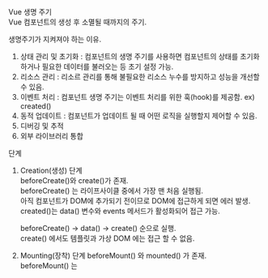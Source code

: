 Vue 생명 주기 <br>
Vue 컴포넌트의 생성 후 소멸될 때까지의 주기.

생명주기가 지켜져야 하는 이유.
1. 상태 관리 및 초기화 : 컴포넌트의 생명 주기를 사용하면 컴포넌트의 상태를 초기화 하거나 필요한 데이터를 불러오는 등 초기 설정 가능.
2. 리소스 관리 : 리소르 관리를 통해 불필요한 리소스 누수를 방지하고 성능을 개선할 수 있음.
3. 이벤트 처리 : 컴포넌트 생명 주기는 이벤트 처리를 위한 훅(hook)를 제공함. ex) created()
4. 동적 업데이트 : 컴포넌트가 업데이트 될 때 어떤 로직을 실행할지 제어할 수 있음.
5. 디버깅 및 추적
6. 외부 라이브러리 통합

단계
1. Creation(생성) 단계<br>
   beforeCreate()와 create()가 존재.<br>
   beforeCreate() 는 라이프사이클 중에서 가장 맨 처음 실행됨.<br>
   아직 컴포넌트가 DOM에 추가되기 전이므로 DOM에 접근하게 되면 에러 발생.<br>
   created()는 data() 변수와 events 메서드가 활성화되어 접근 가능.<br>

   beforeCreate() -> data() -> create() 순으로 실행.<br>
   create() 에서도 템플릿과 가상 DOM 에는 접근 할 수 없음.<br>
   
2. Mounting(장착) 단계
   beforeMount() 와 mounted() 가 존재.<br>
   beforeMount() 는 <template> 태그가 실행된 후 실행.<br>
   첫 렌더링이 일어나기 직전에 실행.<br>

   초기 렌더링 직전에 DOM을 변경하고자 한다면 이 생명주기를 활용하면 됨.<br>
   하지만 컴포넌트 초기에 설정해야 할 데이터들은 created 단계에서 해야함.<br>

   mounted() 는 템플릿과 렌더링 된 DOM에 접근할 수 있는 단계.<br>
   beforeMount() -> <template>{{ beforMountTest() }}</template> -> mounted()<br>

   mounted 단계에서 주의할 점.<br>
   부모 자식 관계에서 컴포넌트를 렌더링 할 때 자식 컴포넌트가 부모 컴포넌트보다 먼저 Mounted가 실행됨.<br>

3. Updaing(수정) 단계
   beforeUpdate() 와 updated()가 존재.<br>
   beforeUpdate()는 컴포넌트의 데이터가 변하여 업데이트 시작될 때 실행됨.<br>
   DOM이 재 렌더링 되고 패치되기 직전 실행. 새 상태의 데이터를 얻을 수 있음.<br>

   update()는 컴포넌트의 데이터가 변하여 재 렌더링이 일어난 후 실행.<br>
   DOM이 업데이트 완료된 상태이며 연산과 기능을 할 수 있음.<br>
   
6. Destruction(소멸) 단계
   beforeDestory()와 destoryed()가 존재.<br>
   beforeDestory()는 소멸(뷰 컴포넌트 제거)되기 직전에 호출.<br>

   destoryed()는 소멸된 후에 호출.<br>
   Vue의 모든 디텍티브 바인딩 해제되고 모든 이벤트 리스너가 제거되며 모든 하위 Vue 컴포넌트도 삭제됨.<br>

생명 주기 표<br>
![lifecycle d3fe54ca](https://github.com/yoonjin99/healthFrontend/assets/60498414/b8bbb896-797c-4d0b-a105-cd1d64a80b59)
<br>
<br>
참고URL<br>
https://ko.vuejs.org/guide/essentials/lifecycle.html <br>
https://any-ting.tistory.com/42
